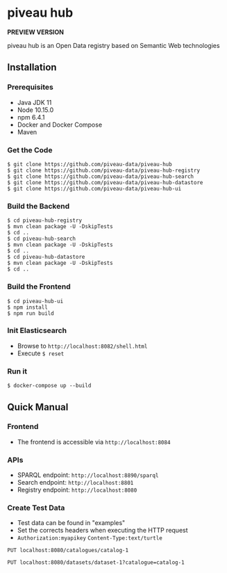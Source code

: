 # piveau hub

**PREVIEW VERSION** 

piveau hub is an Open Data registry based on Semantic Web technologies    

## Installation

### Prerequisites
- Java JDK 11
- Node 10.15.0
- npm 6.4.1
- Docker and Docker Compose
- Maven

### Get the Code
```
$ git clone https://github.com/piveau-data/piveau-hub
$ git clone https://github.com/piveau-data/piveau-hub-registry
$ git clone https://github.com/piveau-data/piveau-hub-search
$ git clone https://github.com/piveau-data/piveau-hub-datastore
$ git clone https://github.com/piveau-data/piveau-hub-ui
```
### Build the Backend
```
$ cd piveau-hub-registry
$ mvn clean package -U -DskipTests
$ cd ..
$ cd piveau-hub-search
$ mvn clean package -U -DskipTests
$ cd ..
$ cd piveau-hub-datastore
$ mvn clean package -U -DskipTests
$ cd ..
```
### Build the Frontend
```
$ cd piveau-hub-ui
$ npm install
$ npm run build
```
### Init Elasticsearch
- Browse to `http://localhost:8082/shell.html`
- Execute `$ reset`

### Run it
```
$ docker-compose up --build
```

## Quick Manual

### Frontend
- The frontend is accessible via `http://localhost:8084`

### APIs
- SPARQL endpoint: `http://localhost:8890/sparql`
- Search endpoint: `http://localhost:8801`
- Registry endpoint: `http://localhost:8080`

### Create Test Data
- Test data can be found in "examples"
- Set the corrects headers when executing the HTTP request
- `Authorization:myapikey` `Content-Type:text/turtle` 

```
PUT localhost:8080/catalogues/catalog-1
```
```
PUT localhost:8080/datasets/dataset-1?catalogue=catalog-1
```